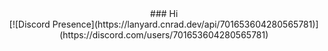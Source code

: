 <div align="center">
  ### Hi
</br>
[![Discord Presence](https://lanyard.cnrad.dev/api/701653604280565781)](https://discord.com/users/701653604280565781)
</div>
